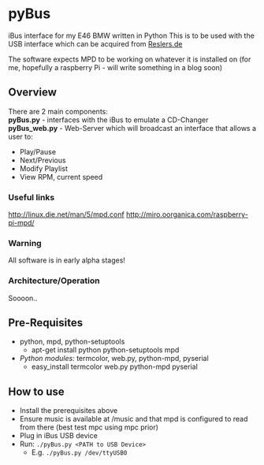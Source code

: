 pyBus
=====

iBus interface for my E46 BMW written in Python
This is to be used with the USB interface which can be acquired from [Reslers.de](http://www.reslers.de/IBUS/)

The software expects MPD to be working on whatever it is installed on (for me, hopefully a raspberry Pi - will write something in a blog soon)

## Overview
There are 2 main components:  
**pyBus.py** - interfaces with the iBus to emulate a CD-Changer  
**pyBus_web.py** - Web-Server which will broadcast an interface that allows a user to:  
* Play/Pause
* Next/Previous
* Modify Playlist
* View RPM, current speed

### Useful links
http://linux.die.net/man/5/mpd.conf
http://miro.oorganica.com/raspberry-pi-mpd/

### Warning
All software is in early alpha stages!

### Architecture/Operation
Soooon..

## Pre-Requisites
* python, mpd, python-setuptools
	* apt-get install python python-setuptools mpd 
* *Python modules:* termcolor, web.py, python-mpd, pyserial
	* easy_install termcolor web.py python-mpd pyserial
## How to use
* Install the prerequisites above
* Ensure music is available at /music and that mpd is configured to read from there (best test mpc using mpc prior)
* Plug in iBus USB device
* Run: `./pyBus.py <PATH to USB Device>`
	* E.g. `./pyBus.py /dev/ttyUSB0`

